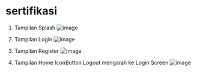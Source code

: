 # sertifikasi

1. Tampilan Splash
   ![image](https://github.com/ichanyr/LEARNINGX/assets/114141633/e9279680-9120-4a8e-b6b0-13edd4105538)

3. Tampilan Login
   ![image](https://github.com/ichanyr/LEARNINGX/assets/114141633/751b5d01-efc6-4ff7-8092-6f57dbf94fc5)

5. Tampilan Register
   ![image](https://github.com/ichanyr/LEARNINGX/assets/114141633/c7a90466-41e3-48dc-85ed-1c55a47d0d90)

6. Tampilan Home
   IconButton Logout mengarah ke Login Screen
   ![image](https://github.com/ichanyr/LEARNINGX/assets/114141633/4b19289e-3757-4df2-83ef-c447a5cfd3b9)


